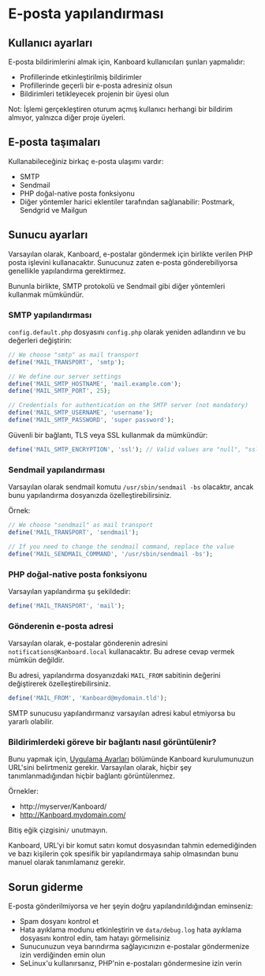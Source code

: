 E-posta yapılandırması
===================

Kullanıcı ayarları
-------------

E-posta bildirimlerini almak için, Kanboard kullanıcıları şunları yapmalıdır:

- Profillerinde etkinleştirilmiş bildirimler
- Profillerinde geçerli bir e-posta adresiniz olsun
- Bildirimleri tetikleyecek projenin bir üyesi olun

Not: İşlemi gerçekleştiren oturum açmış kullanıcı herhangi bir bildirim almıyor, yalnızca diğer proje üyeleri.

E-posta taşımaları
----------------

Kullanabileceğiniz birkaç e-posta ulaşımı vardır:

- SMTP
- Sendmail
- PHP doğal-native posta fonksiyonu
- Diğer yöntemler harici eklentiler tarafından sağlanabilir: Postmark, Sendgrid ve Mailgun

Sunucu ayarları
---------------

Varsayılan olarak, Kanboard, e-postalar göndermek için birlikte verilen PHP posta işlevini kullanacaktır.
Sunucunuz zaten e-posta gönderebiliyorsa genellikle yapılandırma gerektirmez.

Bununla birlikte, SMTP protokolü ve Sendmail gibi diğer yöntemleri kullanmak mümkündür.

### SMTP yapılandırması

`config.default.php` dosyasını `config.php` olarak yeniden adlandırın ve bu değerleri değiştirin:

```php
// We choose "smtp" as mail transport
define('MAIL_TRANSPORT', 'smtp');

// We define our server settings
define('MAIL_SMTP_HOSTNAME', 'mail.example.com');
define('MAIL_SMTP_PORT', 25);

// Credentials for authentication on the SMTP server (not mandatory)
define('MAIL_SMTP_USERNAME', 'username');
define('MAIL_SMTP_PASSWORD', 'super password');
```

Güvenli bir bağlantı, TLS veya SSL kullanmak da mümkündür:

```php
define('MAIL_SMTP_ENCRYPTION', 'ssl'); // Valid values are "null", "ssl" or "tls"
```

### Sendmail yapılandırması

Varsayılan olarak sendmail komutu `/usr/sbin/sendmail -bs` olacaktır, ancak bunu yapılandırma dosyanızda özelleştirebilirsiniz.

Örnek:

```php
// We choose "sendmail" as mail transport
define('MAIL_TRANSPORT', 'sendmail');

// If you need to change the sendmail command, replace the value
define('MAIL_SENDMAIL_COMMAND', '/usr/sbin/sendmail -bs');
```

### PHP doğal-native posta fonksiyonu

Varsayılan yapılandırma şu şekildedir:

```php
define('MAIL_TRANSPORT', 'mail');
```

### Gönderenin e-posta adresi

Varsayılan olarak, e-postalar gönderenin adresini `notifications@Kanboard.local` kullanacaktır.
Bu adrese cevap vermek mümkün değildir.

Bu adresi, yapılandırma dosyanızdaki `MAIL_FROM` sabitinin değerini değiştirerek özelleştirebilirsiniz.

```php
define('MAIL_FROM', 'Kanboard@mydomain.tld');
```

SMTP sunucusu yapılandırmanız varsayılan adresi kabul etmiyorsa bu yararlı olabilir.

### Bildirimlerdeki göreve bir bağlantı nasıl görüntülenir?

Bunu yapmak için, [Uygulama Ayarları](application-configuration.markdown) bölümünde Kanboard kurulumunuzun URL'sini belirtmeniz gerekir.
Varsayılan olarak, hiçbir şey tanımlanmadığından hiçbir bağlantı görüntülenmez.

Örnekler:

- http://myserver/Kanboard/
- http://Kanboard.mydomain.com/

Bitiş eğik çizgisini`/` unutmayın.

Kanboard, URL'yi bir komut satırı komut dosyasından tahmin edemediğinden ve bazı kişilerin çok spesifik bir yapılandırmaya sahip olmasından bunu manuel olarak tanımlamanız gerekir.

Sorun giderme
---------------

E-posta gönderilmiyorsa ve her şeyin doğru yapılandırıldığından eminseniz:

- Spam dosyanı kontrol et
- Hata ayıklama modunu etkinleştirin ve `data/debug.log` hata ayıklama dosyasını kontrol edin, tam hatayı görmelisiniz
- Sunucunuzun veya barındırma sağlayıcınızın e-postalar göndermenize izin verdiğinden emin olun
- SeLinux'u kullanırsanız, PHP'nin e-postaları göndermesine izin verin


